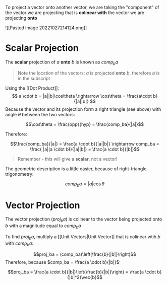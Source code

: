 To project a vector onto another vector, we are taking the "component" of the vector we are projecting that is **colinear with** the vector we are projecting **onto**

![[Pasted image 20221027214124.png]]

# Scalar Projection
The **scalar** projection of $a$ **onto** $b$ is known as $comp_ba$

> Note the location of the vectors: $a$ is projected **onto** $b$, therefore $b$ is in the subscript


Using the [[Dot Product]]:
$$
a \cdot b = |a||b|\cos\theta \rightarrow 
\cos\theta = \frac{a\cdot b}{|a||b|}
$$
Because the vector and its projection form a right triangle (see above) with angle $\theta$ between the two vectors:

$$\cos\theta = \frac{opp}{hyp} = \frac{comp_ba}{|a|}$$

Therefore:

$$\frac{comp_ba}{|a|} = \frac{a \cdot b}{|a||b|} \rightarrow comp_ba = \frac{ |a|(a \cdot b)}{|a||b|} = \frac{a \cdot b}{|b|}$$

> Remember - this will give a **scalar**, not a vector!
 
The geometric description is a little easier, because of right-triangle trigonometry:

$$comp_ba = |a| \cos{\theta}$$
# Vector Projection

The vector projection ($proj_ba$) is colinear to the vector being projected onto $b$ with a magnitude equal to $comp_ba$

To find $proj_ba$, multiply a [[Unit Vectors|Unit Vector]] that is colinear wtih $b$ with $comp_ba$:

$$proj_ba = (comp_ba)\left(\frac{b}{|b|}\right)$$
Therefore, because $comp_ba = \frac{a \cdot b}{|b|}$:

$$proj_ba = \frac{a \cdot b}{|b|}\left(\frac{b}{|b|}\right) = \frac{a \cdot b}{|b|^2}\vec{b}$$




